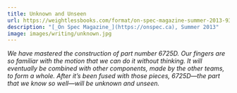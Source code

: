 ```yaml
---
title: Unknown and Unseen
url: https://weightlessbooks.com/format/on-spec-magazine-summer-2013-93-vol-25-no-2/
description: "[_On Spec Magazine_](https://onspec.ca), Summer 2013"
image: images/writing/unknown.jpg
---
```

_We have mastered the construction of part number 6725D. Our fingers are so familiar with the motion that we can do it without thinking. It will eventually be combined with other components, made by the other teams, to form a whole. After it’s been fused with those pieces, 6725D—the part that we know so well—will be unknown and unseen._